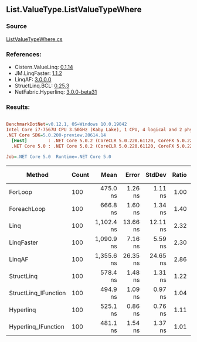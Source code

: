﻿## List.ValueType.ListValueTypeWhere

### Source
[ListValueTypeWhere.cs](../LinqBenchmarks/List/ValueType/ListValueTypeWhere.cs)

### References:
- Cistern.ValueLinq: [0.1.14](https://www.nuget.org/packages/Cistern.ValueLinq/0.1.14)
- JM.LinqFaster: [1.1.2](https://www.nuget.org/packages/JM.LinqFaster/1.1.2)
- LinqAF: [3.0.0.0](https://www.nuget.org/packages/LinqAF/3.0.0.0)
- StructLinq.BCL: [0.25.3](https://www.nuget.org/packages/StructLinq.BCL/0.25.3)
- NetFabric.Hyperlinq: [3.0.0-beta31](https://www.nuget.org/packages/NetFabric.Hyperlinq/3.0.0-beta31)

### Results:
``` ini

BenchmarkDotNet=v0.12.1, OS=Windows 10.0.19042
Intel Core i7-7567U CPU 3.50GHz (Kaby Lake), 1 CPU, 4 logical and 2 physical cores
.NET Core SDK=5.0.200-preview.20614.14
  [Host]        : .NET Core 5.0.2 (CoreCLR 5.0.220.61120, CoreFX 5.0.220.61120), X64 RyuJIT
  .NET Core 5.0 : .NET Core 5.0.2 (CoreCLR 5.0.220.61120, CoreFX 5.0.220.61120), X64 RyuJIT

Job=.NET Core 5.0  Runtime=.NET Core 5.0  

```
|               Method | Count |       Mean |    Error |   StdDev | Ratio | RatioSD |  Gen 0 | Gen 1 | Gen 2 | Allocated |
|--------------------- |------ |-----------:|---------:|---------:|------:|--------:|-------:|------:|------:|----------:|
|              ForLoop |   100 |   475.0 ns |  1.26 ns |  1.11 ns |  1.00 |    0.00 |      - |     - |     - |         - |
|          ForeachLoop |   100 |   666.8 ns |  1.60 ns |  1.34 ns |  1.40 |    0.00 |      - |     - |     - |         - |
|                 Linq |   100 | 1,102.4 ns | 13.66 ns | 12.11 ns |  2.32 |    0.02 | 0.0648 |     - |     - |     136 B |
|           LinqFaster |   100 | 1,090.9 ns |  7.16 ns |  5.59 ns |  2.30 |    0.01 | 2.4433 |     - |     - |    5112 B |
|               LinqAF |   100 | 1,355.6 ns | 26.35 ns | 24.65 ns |  2.86 |    0.05 |      - |     - |     - |         - |
|           StructLinq |   100 |   578.4 ns |  1.48 ns |  1.31 ns |  1.22 |    0.00 | 0.0191 |     - |     - |      40 B |
| StructLinq_IFunction |   100 |   494.9 ns |  1.09 ns |  0.97 ns |  1.04 |    0.00 |      - |     - |     - |         - |
|            Hyperlinq |   100 |   525.1 ns |  0.86 ns |  0.76 ns |  1.11 |    0.00 |      - |     - |     - |         - |
|  Hyperlinq_IFunction |   100 |   481.1 ns |  1.54 ns |  1.37 ns |  1.01 |    0.00 |      - |     - |     - |         - |
